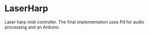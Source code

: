 # LaserHarp 
Laser harp midi controller. The final implementation uses Pd for audio processing and an Arduino. 

